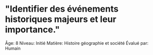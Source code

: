 # "Identifier des événements historiques majeurs et leur importance."

Âge: 8
Niveau: Initié
Matière: Histoire géographie et société
Évalué par: Humain